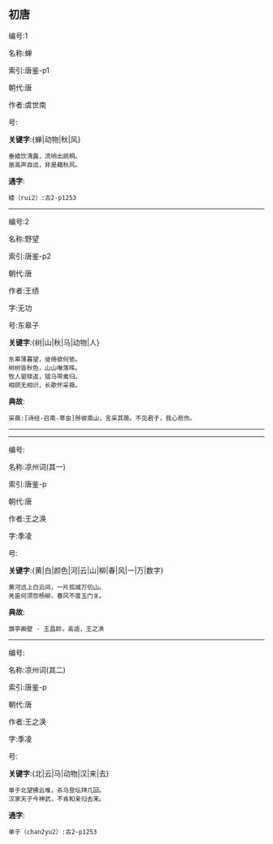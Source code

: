 ## 初唐 ##

编号:1
 
名称:蝉

索引:唐鉴-p1

朝代:唐

作者:虞世南

号:

**关键字**:{蝉|动物|秋|风}


	垂緌饮清露，流响出疏桐。
	居高声自远，非是藉秋风。

**通字**:

	緌（rui2）:古2-p1253

---

编号:2
 
名称:野望

索引:唐鉴-p2

朝代:唐

作者:王绩

字:无功

号:东皋子

**关键字**:{树|山|秋|马|动物|人}

	
	东皋薄暮望，徙倚欲何依。
	树树皆秋色，山山唯落晖。
	牧人驱犊返，猎马带禽归。
	相顾无相识，长歌怀采薇。

**典故**:

	采薇:[诗经-召南-草虫]陟彼南山，言采其薇。不见君子，我心悲伤。

---

---
编号:
 
名称:凉州词(其一)

索引:唐鉴-p

朝代:唐

作者:王之涣

字:季凌

号:

**关键字**:{黄|白|颜色|河|云|山|柳|春|风|一|万|数字}

	
	黄河远上白云间，一片孤城万仞山。
	羌笛何须怨杨柳，春风不度玉门关。

**典故**:

	旗亭画壁 - 王昌龄，高适，王之涣

---
编号:
 
名称:凉州词(其二)

索引:唐鉴-p

朝代:唐

作者:王之涣

字:季凌

号:

**关键字**:{北|云|马|动物|汉|来|去}

	
	单于北望拂云堆，杀马登坛拜几回。
	汉家天子今神武，不肯和亲归去来。

**通字**:

	单于（chan2yu2）:古2-p1253

